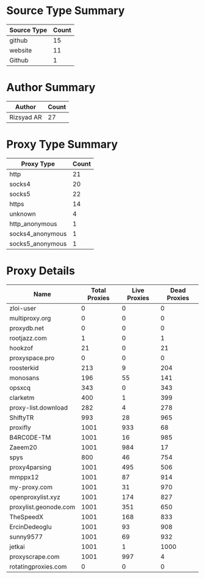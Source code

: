 # Source Type Summary

| Source Type | Count |
|-------------|-------|
| github | 15 |
| website | 11 |
| Github | 1 |


# Author Summary

| Author | Count |
|--------|-------|
| Rizsyad AR | 27 |


# Proxy Type Summary

| Proxy Type | Count |
|------------|-------|
| http | 21 |
| socks4 | 20 |
| socks5 | 22 |
| https | 14 |
| unknown | 4 |
| http_anonymous | 1 |
| socks4_anonymous | 1 |
| socks5_anonymous | 1 |


# Proxy Details

| Name | Total Proxies | Live Proxies | Dead Proxies |
|------|---------------|--------------|---------------|
| zloi-user | 0 | 0 | 0 |
| multiproxy.org | 0 | 0 | 0 |
| proxydb.net | 0 | 0 | 0 |
| rootjazz.com | 1 | 0 | 1 |
| hookzof | 21 | 0 | 21 |
| proxyspace.pro | 0 | 0 | 0 |
| roosterkid | 213 | 9 | 204 |
| monosans | 196 | 55 | 141 |
| opsxcq | 343 | 0 | 343 |
| clarketm | 400 | 1 | 399 |
| proxy-list.download | 282 | 4 | 278 |
| ShiftyTR | 993 | 28 | 965 |
| proxifly | 1001 | 933 | 68 |
| B4RC0DE-TM | 1001 | 16 | 985 |
| Zaeem20 | 1001 | 984 | 17 |
| spys | 800 | 46 | 754 |
| proxy4parsing | 1001 | 495 | 506 |
| mmppx12 | 1001 | 87 | 914 |
| my-proxy.com | 1001 | 31 | 970 |
| openproxylist.xyz | 1001 | 174 | 827 |
| proxylist.geonode.com | 1001 | 351 | 650 |
| TheSpeedX | 1001 | 168 | 833 |
| ErcinDedeoglu | 1001 | 93 | 908 |
| sunny9577 | 1001 | 69 | 932 |
| jetkai | 1001 | 1 | 1000 |
| proxyscrape.com | 1001 | 997 | 4 |
| rotatingproxies.com | 0 | 0 | 0 |
